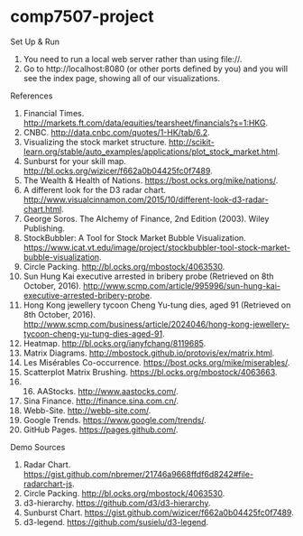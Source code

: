 # comp7507-project

Set Up & Run

1. You need to run a local web server rather than using file://.
2. Go to http://localhost:8080 (or other ports defined by you) and you will see the index page, showing all of our visualizations.

References

1.  Financial Times. http://markets.ft.com/data/equities/tearsheet/financials?s=1:HKG. 
2.  CNBC. http://data.cnbc.com/quotes/1-HK/tab/6.2.
3.  Visualizing the stock market structure. http://scikit-learn.org/stable/auto_examples/applications/plot_stock_market.html.
4.  Sunburst for your skill map. http://bl.ocks.org/wizicer/f662a0b04425fc0f7489.
5.  The Wealth & Health of Nations. https://bost.ocks.org/mike/nations/.
6.  A different look for the D3 radar chart. http://www.visualcinnamon.com/2015/10/different-look-d3-radar-chart.html.
7.  George Soros. The Alchemy of Finance, 2nd Edition (2003). Wiley Publishing.
8.  StockBubbler: A Tool for Stock Market Bubble Visualization. https://www.icat.vt.edu/image/project/stockbubbler-tool-stock-market-bubble-visualization.
9.  Circle Packing. http://bl.ocks.org/mbostock/4063530.
10. Sun Hung Kai executive arrested in bribery probe (Retrieved on 8th October, 2016). http://www.scmp.com/article/995996/sun-hung-kai-executive-arrested-bribery-probe.
11. Hong Kong jewellery tycoon Cheng Yu-tung dies, aged 91 (Retrieved on 8th October, 2016). http://www.scmp.com/business/article/2024046/hong-kong-jewellery-tycoon-cheng-yu-tung-dies-aged-91.
12. Heatmap. http://bl.ocks.org/ianyfchang/8119685.
13. Matrix Diagrams. http://mbostock.github.io/protovis/ex/matrix.html.
14. Les Misérables Co-occurrence. https://bost.ocks.org/mike/miserables/.
15. Scatterplot Matrix Brushing. https://bl.ocks.org/mbostock/4063663.
17. 16. AAStocks. http://www.aastocks.com/.
18. Sina Finance. http://finance.sina.com.cn/.
19. Webb-Site. http://webb-site.com/.
20. Google Trends. https://www.google.com/trends/.
21. GitHub Pages. https://pages.github.com/.

Demo Sources

1. Radar Chart. https://gist.github.com/nbremer/21746a9668ffdf6d8242#file-radarchart-js.
2. Circle Packing. http://bl.ocks.org/mbostock/4063530.
3. d3-hierarchy. https://github.com/d3/d3-hierarchy.
4. Sunburst Chart. https://gist.github.com/wizicer/f662a0b04425fc0f7489.
5. d3-legend. https://github.com/susielu/d3-legend.